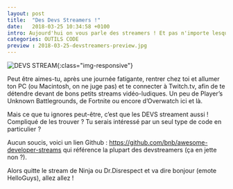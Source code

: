 ```yaml
---
layout: post
title:  "Des Devs Streamers !"
date:   2018-03-25 10:34:58 +0100
intro: Aujourd'hui on vous parle des streamers ! Et pas n'importe lesquels...
categories: OUTILS CODE
preview : 2018-03-25-devstreamers-preview.jpg
---
```


![DEVS STREAM](../../../../../assets/images/2018-03-25-devstreamers-main.jpg){:class="img-responsive"}

Peut être aimes-tu, après une journée fatigante, rentrer chez toi et allumer ton PC (ou Macintosh, on ne juge pas) et te connecter à Twitch.tv, afin de te détendre devant de bons petits streams vidéo-ludiques. Un peu de Player’s Unknown Battlegrounds, de Fortnite ou encore d’Overwatch ici et là.

Mais ce que tu ignores peut-être, c’est que les DEVS streament aussi ! Compliqué de les trouver ? Tu serais intéressé par un seul type de code en particulier ?

Aucun soucis, voici un lien Github : https://github.com/bnb/awesome-developer-streams qui référence la plupart des devstreamers (ça en jette non ?).

Alors quitte le stream de Ninja ou Dr.Disrespect et va dire bonjour (emote HelloGuys), allez allez !
